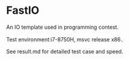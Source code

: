 # FastIO

An IO template used in programming contest. 

Test environment:i7-8750H, msvc release x86．

See result.md for detailed test case and speed.
